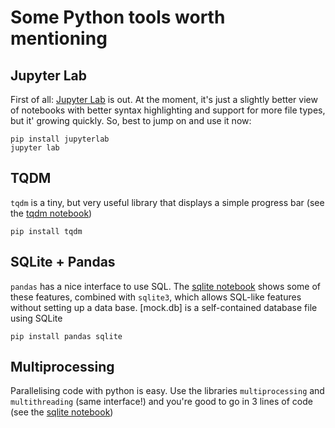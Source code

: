 # Some Python tools worth mentioning

## Jupyter Lab
First of all: [Jupyter Lab](https://github.com/jupyterlab/jupyterlab) is out. At the moment, it's just a slightly better view of notebooks with better syntax highlighting and support for more file types, but it' growing quickly. So, best to jump on and use it now:

```
pip install jupyterlab
jupyter lab
```

## TQDM
`tqdm` is a tiny, but very useful library that displays a simple progress bar (see the [tqdm notebook](./tqdm.ipynb))

```
pip install tqdm
```

## SQLite + Pandas
`pandas` has a nice interface to use SQL. The [sqlite notebook](./sqlite.ipynb) shows some of these features, combined with `sqlite3`, which allows SQL-like features without setting up a data base. [mock.db] is a self-contained database file using SQLite

```
pip install pandas sqlite
```

## Multiprocessing
Parallelising code with python is easy. Use the libraries `multiprocessing` and `multithreading` (same interface!) and you're good to go in 3 lines of code (see the [sqlite notebook](./sqlite.ipynb))
